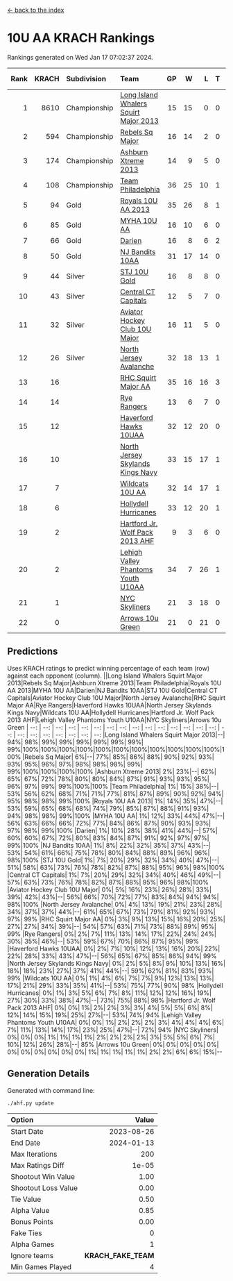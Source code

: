 [<- back to the index](readme.md)
# 10U AA KRACH Rankings
Rankings generated on Wed Jan 17 07:02:37 2024.

Rank|KRACH|Subdivision|Team|GP|W|L|T|OTW|OTL|SoS|Exp Wins|Win Diff
---:|---:|:---|:---|---:|---:|---:|---:|---:|---:|---:|---:|---:
1|8610|Championship|[Long Island Whalers Squirt Major 2013](https://gamesheetstats.com/seasons/3659/teams/140229/schedule)|15|15|0|0|0|0|100|15.8|-0.0
2|594|Championship|[Rebels Sq Major](https://gamesheetstats.com/seasons/3659/teams/140243/schedule)|16|14|2|0|1|0|556|14.8|-0.0
3|174|Championship|[Ashburn Xtreme 2013](https://gamesheetstats.com/seasons/3659/teams/140230/schedule)|14|9|5|0|0|0|1228|9.9|0.0
4|108|Championship|[Team Philadelphia](https://gamesheetstats.com/seasons/3659/teams/140238/schedule)|36|25|10|1|0|3|520|26.4|0.0
5|94|Gold|[Royals 10U AA 2013](https://gamesheetstats.com/seasons/3659/teams/140237/schedule)|35|26|8|1|3|1|288|27.4|0.0
6|85|Gold|[MYHA 10U AA](https://gamesheetstats.com/seasons/3659/teams/140235/schedule)|16|10|6|0|0|0|578|10.9|0.0
7|66|Gold|[Darien](https://gamesheetstats.com/seasons/3659/teams/140245/schedule)|16|8|6|2|1|0|164|9.9|0.0
8|50|Gold|[NJ Bandits 10AA](https://gamesheetstats.com/seasons/3659/teams/140232/schedule)|31|17|14|0|1|2|851|17.9|0.0
9|44|Silver|[STJ 10U Gold](https://gamesheetstats.com/seasons/3659/teams/140234/schedule)|16|8|8|0|2|1|559|8.9|0.0
10|43|Silver|[Central CT Capitals](https://gamesheetstats.com/seasons/3659/teams/140231/schedule)|12|5|7|0|0|1|795|5.9|0.0
11|32|Silver|[Aviator Hockey Club 10U Major](https://gamesheetstats.com/seasons/3659/teams/140244/schedule)|16|11|5|0|0|0|23|11.9|0.0
12|26|Silver|[North Jersey Avalanche](https://gamesheetstats.com/seasons/3659/teams/140249/schedule)|32|18|13|1|3|1|36|19.4|0.0
13|16||[RHC Squirt Major AA](https://gamesheetstats.com/seasons/3659/teams/140241/schedule)|35|16|16|3|3|1|272|18.4|0.0
14|14||[Rye Rangers](https://gamesheetstats.com/seasons/3659/teams/140242/schedule)|13|6|7|0|0|1|32|6.9|0.0
15|12||[Haverford Hawks 10UAA](https://gamesheetstats.com/seasons/3659/teams/140236/schedule)|32|12|20|0|1|0|66|12.9|0.0
16|10||[North Jersey Skylands Kings Navy](https://gamesheetstats.com/seasons/3659/teams/140247/schedule)|33|15|17|1|1|2|28|16.4|0.0
17|7||[Wildcats 10U AA](https://gamesheetstats.com/seasons/3659/teams/140250/schedule)|32|14|17|1|2|0|21|15.4|0.0
18|6||[Hollydell Hurricanes](https://gamesheetstats.com/seasons/3659/teams/140240/schedule)|33|12|20|1|0|2|302|13.4|0.0
19|2||[Hartford Jr. Wolf Pack 2013 AHF](https://gamesheetstats.com/seasons/3659/teams/140246/schedule)|9|3|6|0|1|0|70|3.9|0.0
20|2||[Lehigh Valley Phantoms Youth U10AA](https://gamesheetstats.com/seasons/3659/teams/140239/schedule)|34|7|26|1|0|1|275|8.4|0.0
21|1||[NYC Skyliners](https://gamesheetstats.com/seasons/3659/teams/140252/schedule)|21|3|18|0|0|0|15|3.9|0.0
22|0||[Arrows 10u Green](https://gamesheetstats.com/seasons/3659/teams/140251/schedule)|21|0|21|0|0|1|66|0.9|0.0

## Predictions
Uses KRACH ratings to predict winning percentage of each team (row) against each opponent (column).
||Long Island Whalers Squirt Major 2013|Rebels Sq Major|Ashburn Xtreme 2013|Team Philadelphia|Royals 10U AA 2013|MYHA 10U AA|Darien|NJ Bandits 10AA|STJ 10U Gold|Central CT Capitals|Aviator Hockey Club 10U Major|North Jersey Avalanche|RHC Squirt Major AA|Rye Rangers|Haverford Hawks 10UAA|North Jersey Skylands Kings Navy|Wildcats 10U AA|Hollydell Hurricanes|Hartford Jr. Wolf Pack 2013 AHF|Lehigh Valley Phantoms Youth U10AA|NYC Skyliners|Arrows 10u Green
| --: | --: | --: | --: | --: | --: | --: | --: | --: | --: | --: | --: | --: | --: | --: | --: | --: | --: | --: | --: | --: | --: | --: 
|Long Island Whalers Squirt Major 2013|--| 94%| 98%| 99%| 99%| 99%| 99%| 99%| 99%| 99%|100%|100%|100%|100%|100%|100%|100%|100%|100%|100%|100%|100%
|Rebels Sq Major|  6%|--| 77%| 85%| 86%| 88%| 90%| 92%| 93%| 93%| 95%| 96%| 97%| 98%| 98%| 98%| 99%| 99%|100%|100%|100%|100%
|Ashburn Xtreme 2013|  2%| 23%|--| 62%| 65%| 67%| 72%| 78%| 80%| 80%| 84%| 87%| 91%| 93%| 93%| 95%| 96%| 97%| 99%| 99%|100%|100%
|Team Philadelphia|  1%| 15%| 38%|--| 53%| 56%| 62%| 68%| 71%| 71%| 77%| 81%| 87%| 89%| 90%| 92%| 94%| 95%| 98%| 98%| 99%|100%
|Royals 10U AA 2013|  1%| 14%| 35%| 47%|--| 53%| 59%| 65%| 68%| 68%| 74%| 79%| 85%| 87%| 88%| 91%| 93%| 94%| 98%| 98%| 99%|100%
|MYHA 10U AA|  1%| 12%| 33%| 44%| 47%|--| 56%| 63%| 66%| 66%| 72%| 77%| 84%| 86%| 87%| 90%| 93%| 93%| 97%| 98%| 99%|100%
|Darien|  1%| 10%| 28%| 38%| 41%| 44%|--| 57%| 60%| 60%| 67%| 72%| 80%| 83%| 84%| 87%| 91%| 92%| 97%| 97%| 99%|100%
|NJ Bandits 10AA|  1%|  8%| 22%| 32%| 35%| 37%| 43%|--| 53%| 54%| 61%| 66%| 75%| 78%| 80%| 84%| 88%| 89%| 96%| 96%| 98%|100%
|STJ 10U Gold|  1%|  7%| 20%| 29%| 32%| 34%| 40%| 47%|--| 51%| 58%| 63%| 73%| 76%| 78%| 82%| 87%| 88%| 95%| 96%| 98%|100%
|Central CT Capitals|  1%|  7%| 20%| 29%| 32%| 34%| 40%| 46%| 49%|--| 57%| 63%| 73%| 76%| 78%| 82%| 87%| 88%| 95%| 96%| 98%|100%
|Aviator Hockey Club 10U Major|  0%|  5%| 16%| 23%| 26%| 28%| 33%| 39%| 42%| 43%|--| 56%| 66%| 70%| 72%| 77%| 83%| 84%| 94%| 94%| 98%|100%
|North Jersey Avalanche|  0%|  4%| 13%| 19%| 21%| 23%| 28%| 34%| 37%| 37%| 44%|--| 61%| 65%| 67%| 73%| 79%| 81%| 92%| 93%| 97%| 99%
|RHC Squirt Major AA|  0%|  3%|  9%| 13%| 15%| 16%| 20%| 25%| 27%| 27%| 34%| 39%|--| 54%| 57%| 63%| 71%| 73%| 88%| 89%| 95%| 99%
|Rye Rangers|  0%|  2%|  7%| 11%| 13%| 14%| 17%| 22%| 24%| 24%| 30%| 35%| 46%|--| 53%| 59%| 67%| 70%| 86%| 87%| 95%| 99%
|Haverford Hawks 10UAA|  0%|  2%|  7%| 10%| 12%| 13%| 16%| 20%| 22%| 22%| 28%| 33%| 43%| 47%|--| 56%| 65%| 67%| 85%| 86%| 94%| 99%
|North Jersey Skylands Kings Navy|  0%|  2%|  5%|  8%|  9%| 10%| 13%| 16%| 18%| 18%| 23%| 27%| 37%| 41%| 44%|--| 59%| 62%| 81%| 83%| 93%| 99%
|Wildcats 10U AA|  0%|  1%|  4%|  6%|  7%|  7%|  9%| 12%| 13%| 13%| 17%| 21%| 29%| 33%| 35%| 41%|--| 53%| 75%| 77%| 90%| 98%
|Hollydell Hurricanes|  0%|  1%|  3%|  5%|  6%|  7%|  8%| 11%| 12%| 12%| 16%| 19%| 27%| 30%| 33%| 38%| 47%|--| 73%| 75%| 88%| 98%
|Hartford Jr. Wolf Pack 2013 AHF|  0%|  0%|  1%|  2%|  2%|  3%|  3%|  4%|  5%|  5%|  6%|  8%| 12%| 14%| 15%| 19%| 25%| 27%|--| 53%| 74%| 94%
|Lehigh Valley Phantoms Youth U10AA|  0%|  0%|  1%|  2%|  2%|  2%|  3%|  4%|  4%|  4%|  6%|  7%| 11%| 13%| 14%| 17%| 23%| 25%| 47%|--| 72%| 94%
|NYC Skyliners|  0%|  0%|  0%|  1%|  1%|  1%|  1%|  2%|  2%|  2%|  2%|  3%|  5%|  5%|  6%|  7%| 10%| 12%| 26%| 28%|--| 85%
|Arrows 10u Green|  0%|  0%|  0%|  0%|  0%|  0%|  0%|  0%|  0%|  0%|  0%|  1%|  1%|  1%|  1%|  1%|  2%|  2%|  6%|  6%| 15%|--

## Generation Details

Generated with command line:
```
./ahf.py update
```

| Option | Value |
| :----- | ----: |
| Start Date | 2023-08-26 |
| End Date | 2024-01-13 |
| Max Iterations | 200 |
| Max Ratings Diff | 1e-05 |
| Shootout Win Value | 1.00 |
| Shootout Loss Value | 0.00 |
| Tie Value | 0.50 |
| Alpha Value | 0.85 |
| Bonus Points | 0.00 |
| Fake Ties | 0 |
| Alpha Games | 1 |
| Ignore teams | __KRACH_FAKE_TEAM__ |
| Min Games Played | 4 |

